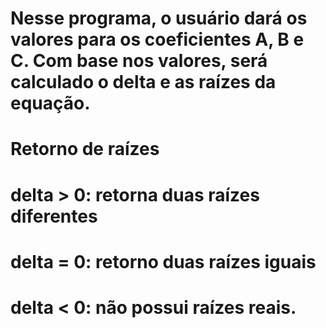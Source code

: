 # Nesse programa, o usuário dará os valores para os coeficientes A, B e C. Com base nos valores, será calculado o delta e as raízes da equação.

# Retorno de raízes

# delta > 0: retorna duas raízes diferentes
# delta = 0: retorno duas raízes iguais
# delta < 0: não possui raízes reais.
